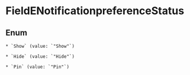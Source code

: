 
# FieldENotificationpreferenceStatus

## Enum


    * `Show` (value: `"Show"`)

    * `Hide` (value: `"Hide"`)

    * `Pin` (value: `"Pin"`)



